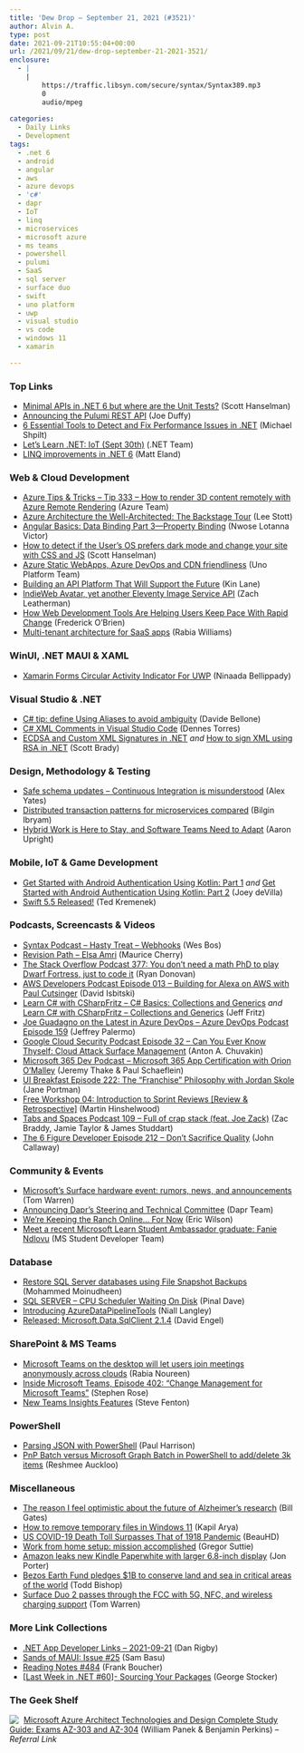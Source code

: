 ```yaml
---
title: 'Dew Drop – September 21, 2021 (#3521)'
author: Alvin A.
type: post
date: 2021-09-21T10:55:04+00:00
url: /2021/09/21/dew-drop-september-21-2021-3521/
enclosure:
  - |
    |
        https://traffic.libsyn.com/secure/syntax/Syntax389.mp3
        0
        audio/mpeg
        
categories:
  - Daily Links
  - Development
tags:
  - .net 6
  - android
  - angular
  - aws
  - azure devops
  - 'c#'
  - dapr
  - IoT
  - linq
  - microservices
  - microsoft azure
  - ms teams
  - powershell
  - pulumi
  - SaaS
  - sql server
  - surface duo
  - swift
  - uno platform
  - uwp
  - visual studio
  - vs code
  - windows 11
  - xamarin

---
```

### <a name="top"></a>Top Links

  * <a href="http://feeds.hanselman.com/~/667169074/0/scotthanselman~Minimal-APIs-in-NET-but-where-are-the-Unit-Tests" target="_blank" rel="noopener">Minimal APIs in .NET 6 but where are the Unit Tests?</a> (Scott Hanselman)
  * <a href="https://www.pulumi.com/blog/pulumi-rest-api/" target="_blank" rel="noopener">Announcing the Pulumi REST API</a> (Joe Duffy)
  * <a href="https://michaelscodingspot.com/performance-tools-dotnet/" target="_blank" rel="noopener">6 Essential Tools to Detect and Fix Performance Issues in .NET</a> (Michael Shpilt)
  * <a href="https://docs.microsoft.com/en-us/events/learntv/lets-learn-dotnet-iot-sept-2021/?WT.mc_id=DOP-MVP-4025064" target="_blank" rel="noopener">Let&#8217;s Learn .NET: IoT (Sept 30th)</a> (.NET Team)
  * <a href="https://killalldefects.com/2021/09/21/linq-improvements-in-net-6/" target="_blank" rel="noopener">LINQ improvements in .NET 6</a> (Matt Eland)



### <a name="web"></a>Web & Cloud Development

  * <a href="https://microsoft.github.io/AzureTipsAndTricks/blog/tip333.html" target="_blank" rel="noopener">Azure Tips & Tricks &#8211; Tip 333 &#8211; How to render 3D content remotely with Azure Remote Rendering</a> (Azure Team)
  * <a href="https://techcommunity.microsoft.com/t5/educator-developer-blog/azure-architecture-the-well-architected-the-backstage-tour/ba-p/2766902?WT.mc_id=DOP-MVP-4025064" target="_blank" rel="noopener">Azure Architecture the Well-Architected: The Backstage Tour</a> (Lee Stott)
  * <a href="https://www.telerik.com/blogs/angular-basics-data-binding-part-3-property-binding" target="_blank" rel="noopener">Angular Basics: Data Binding Part 3—Property Binding</a> (Nwose Lotanna Victor)
  * <a href="http://feeds.hanselman.com/~/667191922/0/scotthanselman~How-to-detect-if-the-Users-OS-prefers-dark-mode-and-change-your-site-with-CSS-and-JS" target="_blank" rel="noopener">How to detect if the User&#8217;s OS prefers dark mode and change your site with CSS and JS</a> (Scott Hanselman)
  * <a href="https://platform.uno/blog/azure-static-webapps-azure-devops-and-cdn-friendliness/" target="_blank" rel="noopener">Azure Static WebApps, Azure DevOps and CDN friendliness</a> (Uno Platform Team)
  * <a href="http://apievangelist.com/2021/09/20/building-an-api-platform-that-will-support-the-future/" target="_blank" rel="noopener">Building an API Platform That Will Support the Future</a> (Kin Lane)
  * <a href="https://www.zachleat.com/web/indieweb-avatar/" target="_blank" rel="noopener">IndieWeb Avatar, yet another Eleventy Image Service API</a> (Zach Leatherman)
  * <a href="https://smashingmagazine.com/2021/09/web-development-tools-users-keep-pace-rapid-change/" target="_blank" rel="noopener">How Web Development Tools Are Helping Users Keep Pace With Rapid Change</a> (Frederick O’Brien)
  * <a href="https://dev.to/azure/multi-tenant-architecture-for-saas-apps-3h2p" target="_blank" rel="noopener">Multi-tenant architecture for SaaS apps</a> (Rabia Williams)



### <a name="silverlight"></a>WinUI, .NET MAUI & XAML

  * <a href="https://www.c-sharpcorner.com/article/xamarin-forms-circular-activity-indicator-for-uwp/" target="_blank" rel="noopener">Xamarin Forms Circular Activity Indicator For UWP</a> (Ninaada Bellippady)



### <a name="dotnet"></a>Visual Studio & .NET

  * <a href="https://www.code4it.dev/csharptips/using-alias" target="_blank" rel="noopener">C# tip: define Using Aliases to avoid ambiguity</a> (Davide Bellone)
  * <a href="https://www.red-gate.com/simple-talk/blogs/c-xml-comments-in-visual-studio-code/" target="_blank" rel="noopener">C# XML Comments in Visual Studio Code</a> (Dennes Torres)
  * <a href="https://www.scottbrady91.com/c-sharp/ecdsa-xml-dotnet" target="_blank" rel="noopener">ECDSA and Custom XML Signatures in .NET</a> _and_ <a href="https://www.scottbrady91.com/c-sharp/xml-signing-dotnet" target="_blank" rel="noopener">How to sign XML using RSA in .NET</a> (Scott Brady)



### <a name="design"></a>Design, Methodology & Testing

  * <a href="http://feedproxy.google.com/~r/OctopusDeploy/~3/soLVnPBjjnk/safe-schema-updates-3-ci-is-misunderstood" target="_blank" rel="noopener">Safe schema updates &#8211; Continuous Integration is misunderstood</a> (Alex Yates)
  * <a href="https://developers.redhat.com/articles/2021/09/21/distributed-transaction-patterns-microservices-compared" target="_blank" rel="noopener">Distributed transaction patterns for microservices compared</a> (Bilgin Ibryam)
  * <a href="https://www.infoq.com/articles/hybrid-teams-adapt/?utm_campaign=infoq_content&utm_source=infoq&utm_medium=feed&utm_term=global" target="_blank" rel="noopener">Hybrid Work is Here to Stay, and Software Teams Need to Adapt</a> (Aaron Upright)



### <a name="mobile"></a>Mobile, IoT & Game Development

  * <a href="https://auth0.com/blog/get-started-with-android-authentication-using-kotlin-part-1/" target="_blank" rel="noopener">Get Started with Android Authentication Using Kotlin: Part 1</a> _and_ <a href="https://auth0.com/blog/get-started-with-android-authentication-using-kotlin-part-2/" target="_blank" rel="noopener">Get Started with Android Authentication Using Kotlin: Part 2</a> (Joey deVilla)
  * <a href="https://swift.org/blog/swift-5-5-released/" target="_blank" rel="noopener">Swift 5.5 Released!</a> (Ted Kremenek)



### <a name="podcasts"></a>Podcasts, Screencasts & Videos

  * <a href="https://traffic.libsyn.com/secure/syntax/Syntax389.mp3" target="_blank" rel="noopener">Syntax Podcast &#8211; Hasty Treat &#8211; Webhooks</a> (Wes Bos)
  * <a href="https://revisionpath.com/elsa-amri" target="_blank" rel="noopener">Revision Path &#8211; Elsa Amri</a> (Maurice Cherry)
  * <a href="https://stackoverflow.blog/2021/09/21/podcast-377-you-dont-need-a-math-phd-to-play-dwarf-fortress-just-to-code-it/" target="_blank" rel="noopener">The Stack Overflow Podcast 377: You don’t need a math PhD to play Dwarf Fortress, just to code it</a> (Ryan Donovan)
  * <a href="https://soundcloud.com/awsdevelopers/episode-013-building-for-alexa-on-aws-with-paul-cutsinger" target="_blank" rel="noopener">AWS Developers Podcast Episode 013 &#8211; Building for Alexa on AWS with Paul Cutsinger</a> (David Isbitski)
  * <a href="http://www.youtube.com/watch?v=uYjStOeZY7Q" target="_blank" rel="noopener">Learn C# with CSharpFritz &#8211; C# Basics: Collections and Generics</a> _and_ <a href="http://www.youtube.com/watch?v=CDfI0BldN-A" target="_blank" rel="noopener">Learn C# with CSharpFritz &#8211; Collections and Generics</a> (Jeff Fritz)
  * <a href="http://azuredevopspodcast.clear-measure.com/joe-guadagno-on-the-latest-in-azure-devops-episode-159" target="_blank" rel="noopener">Joe Guadagno on the Latest in Azure DevOps &#8211; Azure DevOps Podcast Episode 159</a> (Jeffrey Palermo)
  * <a href="https://cloudsecuritypodcast.libsyn.com/musings-on-attack-surface-management-and-the-cloud" target="_blank" rel="noopener">Google Cloud Security Podcast Episode 32 &#8211; Can You Ever Know Thyself: Cloud Attack Surface Management</a> (Anton A. Chuvakin)
  * <a href="https://www.m365devpodcast.com/e/microsoft-365-app-certification-with-orion-o-malley/" target="_blank" rel="noopener">Microsoft 365 Dev Podcast &#8211; Microsoft 365 App Certification with Orion O‘Malley</a> (Jeremy Thake & Paul Schaeflein)
  * <a href="https://uibreakfast.com/222-the-franchise-philosophy-with-jordan-skole" target="_blank" rel="noopener">UI Breakfast Episode 222: The &#8220;Franchise&#8221; Philosophy with Jordan Skole</a> (Jane Portman)
  * <a href="https://nkdagility.com/blog/free-workshop-04-introduction-to-sprint-reviews-review-retrospective/" target="_blank" rel="noopener">Free Workshop 04: Introduction to Sprint Reviews [Review & Retrospective]</a> (Martin Hinshelwood)
  * <a href="https://tabsandspaces.libsyn.com/109-full-of-crap-stack-feat-joe-zack" target="_blank" rel="noopener">Tabs and Spaces Podcast 109 &#8211; Full of crap stack (feat. Joe Zack)</a> (Zac Braddy, Jamie Taylor & James Studdart)
  * <a href="https://6figuredev.com/podcast/episode-212-dont-sacrifice-quality/" target="_blank" rel="noopener">The 6 Figure Developer Episode 212 – Don’t Sacrifice Quality</a> (John Callaway)



### <a name="events"></a>Community & Events

  * <a href="https://www.theverge.com/22683714/microsoft-surface-event-announcements-news-products" target="_blank" rel="noopener">Microsoft’s Surface hardware event: rumors, news, and announcements</a> (Tom Warren)
  * <a href="https://blog.dapr.io/posts/2021/09/20/announcing-daprs-steering-and-technical-committee/" target="_blank" rel="noopener">Announcing Dapr&#8217;s Steering and Technical Committee</a> (Dapr Team)
  * <a href="https://bignerdranch.com/blog/were-keeping-the-ranch-online-for-now/" target="_blank" rel="noopener">We’re Keeping the Ranch Online… For Now</a> (Eric Wilson)
  * <a href="https://techcommunity.microsoft.com/t5/student-developer-blog/meet-a-recent-microsoft-learn-student-ambassador-graduate-fanie/ba-p/2750021?WT.mc_id=DOP-MVP-4025064" target="_blank" rel="noopener">Meet a recent Microsoft Learn Student Ambassador graduate: Fanie Ndlovu</a> (MS Student Developer Team)



### <a name="sql"></a>Database

  * <a href="http://feedproxy.google.com/~r/MSSQLTips-LatestSqlServerTips/~3/Gk8ZH49l5d8/" target="_blank" rel="noopener">Restore SQL Server databases using File Snapshot Backups</a> (Mohammed Moinudheen)
  * <a href="https://blog.sqlauthority.com/2021/09/21/sql-server-cpu-scheduler-waiting-on-disk/?utm_source=rss&utm_medium=rss&utm_campaign=sql-server-cpu-scheduler-waiting-on-disk" target="_blank" rel="noopener">SQL SERVER – CPU Scheduler Waiting On Disk</a> (Pinal Dave)
  * <a href="https://www.sqlsmarts.com/introducing-azuredatapipelinetools/" target="_blank" rel="noopener">Introducing AzureDataPipelineTools</a> (Niall Langley)
  * <a href="https://techcommunity.microsoft.com/t5/sql-server/released-microsoft-data-sqlclient-2-1-4/ba-p/2769177?WT.mc_id=DOP-MVP-4025064" target="_blank" rel="noopener">Released: Microsoft.Data.SqlClient 2.1.4</a> (David Engel)



### <a name="sp"></a>SharePoint & MS Teams

  * <a href="http://feedproxy.google.com/~r/winbetadotorg/~3/F9gf_c3x298/microsoft-teams-join-meetings-anonymously" target="_blank" rel="noopener">Microsoft Teams on the desktop will let users join meetings anonymously across clouds</a> (Rabia Noureen)
  * <a href="https://techcommunity.microsoft.com/t5/microsoft-teams-blog/inside-microsoft-teams-episode-402-change-management-for/ba-p/2767389?WT.mc_id=DOP-MVP-4025064" target="_blank" rel="noopener">Inside Microsoft Teams, Episode 402: “Change Management for Microsoft Teams&#8221;</a> (Stephen Rose)
  * <a href="https://www.stevefenton.co.uk/2021/09/new-teams-insights-features/" target="_blank" rel="noopener">New Teams Insights Features</a> (Steve Fenton)



### <a name="ps"></a>PowerShell

  * <a href="https://techcommunity.microsoft.com/t5/core-infrastructure-and-security/parsing-json-with-powershell/ba-p/2768721?WT.mc_id=DOP-MVP-4025064" target="_blank" rel="noopener">Parsing JSON with PowerShell</a> (Paul Harrison)
  * <a href="https://techcommunity.microsoft.com/t5/microsoft-365-pnp-blog/pnp-batch-versus-microsoft-graph-batch-in-powershell-to-add/ba-p/2761214?WT.mc_id=DOP-MVP-4025064" target="_blank" rel="noopener">PnP Batch versus Microsoft Graph Batch in PowerShell to add/delete 3k items</a> (Reshmee Auckloo)



### <a name="misc"></a>Miscellaneous

  * <a href="https://www.gatesnotes.com/Health/New-breakthroughs-in-Alzheimers-diagnostics" target="_blank" rel="noopener">The reason I feel optimistic about the future of Alzheimer’s research</a> (Bill Gates)
  * <a href="https://www.kapilarya.com/how-to-remove-temporary-files-in-windows-11" target="_blank" rel="noopener">How to remove temporary files in Windows 11</a> (Kapil Arya)
  * <a href="http://rss.slashdot.org/~r/Slashdot/slashdot/~3/I4uNZ8EG_Q8/us-covid-19-death-toll-surpasses-that-of-1918-pandemic" target="_blank" rel="noopener">US COVID-19 Death Toll Surpasses That of 1918 Pandemic</a> (BeauHD)
  * <a href="https://gregorsuttie.com/2021/09/20/work-from-home-setup-mission-accomplished/" target="_blank" rel="noopener">Work from home setup: mission accomplished</a> (Gregor Suttie)
  * <a href="https://www.theverge.com/2021/9/20/22683627/kindle-paperwhite-2021-signature-edition-6-8-inch-screen-wireless-charging" target="_blank" rel="noopener">Amazon leaks new Kindle Paperwhite with larger 6.8-inch display</a> (Jon Porter)
  * <a href="https://www.geekwire.com/2021/bezos-earth-fund-pledges-1b-conserve-land-sea-critical-areas-world/" target="_blank" rel="noopener">Bezos Earth Fund pledges $1B to conserve land and sea in critical areas of the world</a> (Todd Bishop)
  * <a href="https://www.theverge.com/2021/9/20/22683595/microsoft-surface-duo-2-fcc-5g-nfc-wireless-charging-support-features" target="_blank" rel="noopener">Surface Duo 2 passes through the FCC with 5G, NFC, and wireless charging support</a> (Tom Warren)



### <a name="links"></a>More Link Collections

  * <a href="https://links.danrigby.com/2021/09/app-developer-links-2021-09-21/" target="_blank" rel="noopener">.NET App Developer Links &#8211; 2021-09-21</a> (Dan Rigby)
  * <a href="https://www.telerik.com/blogs/sands-maui-issue-25" target="_blank" rel="noopener">Sands of MAUI: Issue #25</a> (Sam Basu)
  * <a href="http://www.frankysnotes.com/2021/09/reading-notes-484.html" target="_blank" rel="noopener">Reading Notes #484</a> (Frank Boucher)
  * <a href="https://georgestocker.com/2021/09/20/last-week-in-net-60-sourcing-your-packages/" target="_blank" rel="noopener">[Last Week in .NET #60]- Sourcing Your Packages</a> (George Stocker)



### <a name="shelf"></a>The Geek Shelf

<a href="https://www.amazon.com/dp/1119559537/?tag=amavin-20" target="_blank" rel="noopener"><img decoding="async" align="left" style="margin: 0px 5px 0px 0px; border: 0px currentcolor; border-image: none; float: left; display: inline; background-image: none;" src="https://m.media-amazon.com/images/I/51iWHBEAggL._SS135_.jpg" border="0" /></a>&nbsp;<a href="https://www.amazon.com/dp/1119559537/?tag=amavin-20" target="_blank" rel="noopener">Microsoft Azure Architect Technologies and Design Complete Study Guide: Exams AZ-303 and AZ-304</a> (William Panek & Benjamin Perkins) _&#8211; Referral Link_